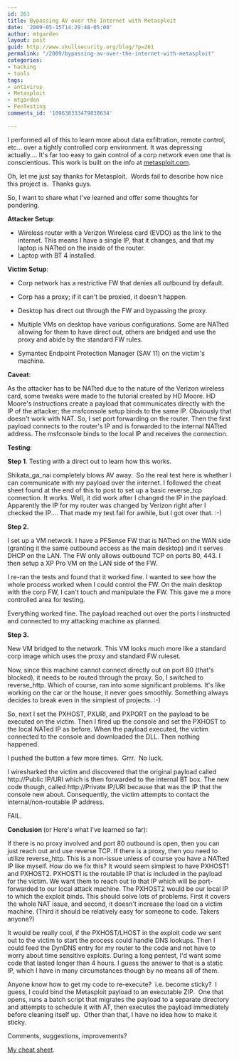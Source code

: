 ```yaml
---
id: 261
title: Bypassing AV over the Internet with Metasploit
date: '2009-05-15T14:29:48-05:00'
author: mtgarden
layout: post
guid: http://www.skullsecurity.org/blog/?p=261
permalink: "/2009/bypassing-av-over-the-internet-with-metasploit"
categories:
- hacking
- tools
tags:
- antivirus
- Metasploit
- mtgarden
- PenTesting
comments_id: '109638333479838634'

---
```


I performed all of this to learn more about data exfiltration, remote control, etc... over a tightly controlled corp environment.  It was depressing actually....  It's far too easy to gain control of a corp network even one that is conscientious.  This work is built on the info at <a href="http://trac.metasploit.com/wiki/AutomatingMeterpreter"> metasploit.com</a>.

Oh, let me just say thanks for Metasploit.  Words fail to describe how nice this project is.  Thanks guys.

So, I want to share what I've learned and offer some thoughts for pondering.

<!--more-->

<strong>Attacker Setup</strong>:

- Wireless router with a Verizon Wireless card (EVDO) as the link to the internet.  This means I have a single IP, that it changes, and that my laptop is NATted on the inside of the router.
- Laptop with BT 4 installed.

<strong>Victim Setup</strong>:

- Corp network has a restrictive FW that denies all outbound by default.

- Corp has a proxy; if it can't be proxied, it doesn't happen.

- Desktop has direct out through the FW and bypassing the proxy.

- Multiple VMs on desktop have various configurations.  Some are NATted allowing for them to have direct out, others are bridged and use the proxy and abide by the standard FW rules.

- Symantec Endpoint Protection Manager (SAV 11) on the victim's machine.

<strong>Caveat</strong>:

As the attacker has to be NATted due to the nature of the Verizon wireless card, some tweaks were made to the tutorial created by HD Moore.  HD Moore's instructions create a payload that communicates directly with the IP of the attacker; the msfconsole setup binds to the same IP.  Obviously that doesn't work with NAT.  So, I set port forwarding on the router.  Then the first payload connects to the router's IP and is forwarded to the internal NATted address.  The msfconsole binds to the local IP and receives the connection.

<strong>Testing</strong>:

<strong>Step 1</strong>.   Testing with a direct out to learn how this works.

Shikata_ga_nai completely blows AV away.  So the real test here is whether I can communicate with my payload over the internet.
I followed the cheat sheet found at the end of this to post to set up a basic reverse_tcp connection.  It works.  Well, it did work after I changed the IP in the payload.  Apparently the IP for my router was changed by Verizon right after I checked the IP....  That made my test fail for awhile, but I got over that.  :-)

<strong>Step 2.</strong>

I set up a VM network.  I have a PFSense FW that is NATted on the WAN side (granting it the same outbound access as the main desktop) and it serves DHCP on the LAN.  The FW only allows outbound TCP on ports 80, 443.  I then setup a XP Pro VM on the LAN side of the FW.

I re-ran the tests and found that it worked fine.  I wanted to see how the whole process worked when I could control the FW.  On the main desktop with the corp FW, I can't touch and manipulate the FW.  This gave me a more controlled area for testing.

Everything worked fine.  The payload reached out over the ports I instructed and connected to my attacking machine as planned.

<strong>Step 3.</strong>

New VM bridged to the network.  This VM looks much more like a standard corp image which uses the proxy and standard FW ruleset.

Now, since this machine cannot connect directly out on port 80 (that's blocked), it needs to be routed through the proxy.  So, I switched to reverse_http.  Which of course, ran into some significant problems.  It's like working on the car or the house, it never goes smoothly.  Something always decides to break even in the simplest of projects.  :-)

So, next I set the PXHOST, PXURI, and PXPORT on the payload to be executed on the victim.  Then I fired up the console and set the PXHOST to the local NATed IP as before.  When the payload executed, the victim connected to the console and downloaded the DLL.  Then nothing happened.

I pushed the button a few more times.  Grrr.  No luck.

I wiresharked the victim and discovered that the original payload called http://Public IP/URI which is then forwarded to the internal BT box.  The new code though, called http://Private IP/URI because that was the IP that the console new about.  Consequently, the victim attempts to contact the internal/non-routable IP address.

FAIL.

<strong>Conclusion </strong>(or Here's what I've learned so far):

If there is no proxy involved and port 80 outbound is open, then you can just reach out and use reverse TCP.  If there is a proxy, then you need to utilize reverse_http.  This is a non-issue unless of course you have a NATted IP like myself.  How do we fix this?  It would seem simplest to have PXHOST1 and PXHOST2.  PXHOST1 is the routable IP that is included in the payload for the victim.  We want them to reach out to that IP which will be port-forwarded to our local attack machine.  The PXHOST2 would be our local IP to which the exploit binds.  This should solve lots of problems.  First it covers the whole NAT issue, and second, it doesn't increase the load on a victim machine.  (Third it should be relatively easy for someone to code.  Takers anyone?)

It would be really cool, if the PXHOST/LHOST in the exploit code we sent out to the victim to start the process could handle DNS lookups.  Then I could feed the DynDNS entry for my router to the code and not have to worry about time sensitive exploits.  During a long pentest, I'd want some code that lasted longer than 4 hours.  I guess the answer to that is a static IP, which I have in many circumstances though by no means all of them.

Anyone know how to get my code to re-execute?  i.e. become sticky?  I guess, I could bind the Metasploit payload to an executable ZIP.  One that opens, runs a batch script that migrates the payload to a separate directory and attempts to schedule it with AT, then executes the payload immediately before cleaning itself up.  Other than that, I have no idea how to make it sticky.

Comments, suggestions, improvements?

<a href="/blogdata/mtgarden/bypassing%20AV.txt" target="_blank">My cheat sheet</a>.
